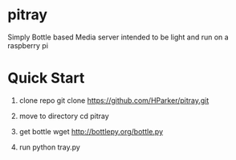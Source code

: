 pitray
======

Simply Bottle based Media server intended to be light and run on a raspberry pi

Quick Start
===========
1. clone repo
git clone https://github.com/HParker/pitray.git

2. move to directory
cd pitray

3. get bottle
wget http://bottlepy.org/bottle.py

4. run
python tray.py